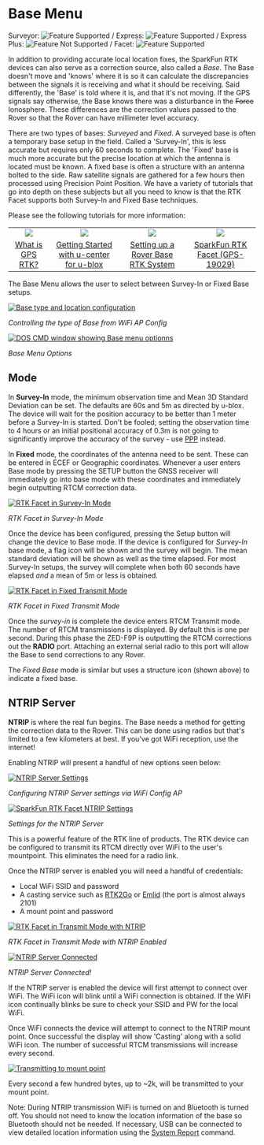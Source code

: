 # Base Menu

Surveyor: ![Feature Supported](https://raw.githubusercontent.com/sparkfun/SparkFun_RTK_Firmware/main/docs/img/GreenDot.png) / Express: ![Feature Supported](https://raw.githubusercontent.com/sparkfun/SparkFun_RTK_Firmware/main/docs/img/GreenDot.png) / Express Plus: ![Feature Not Supported](https://raw.githubusercontent.com/sparkfun/SparkFun_RTK_Firmware/main/docs/img/RedDot.png) / Facet: ![Feature Supported](https://raw.githubusercontent.com/sparkfun/SparkFun_RTK_Firmware/main/docs/img/GreenDot.png)

In addition to providing accurate local location fixes, the SparkFun RTK devices can also serve as a correction source, also called a *Base*. The Base doesn't move and 'knows' where it is so it can calculate the discrepancies between the signals it is receiving and what it should be receiving. Said differently, the 'Base' is told where it is, and that it's not moving. If the GPS signals say otherwise, the Base knows there was a disturbance in the ~~Force~~ Ionosphere. These differences are the correction values passed to the Rover so that the Rover can have millimeter level accuracy.

There are two types of bases: *Surveyed* and *Fixed*. A surveyed base is often a temporary base setup in the field. Called a 'Survey-In', this is less accurate but requires only 60 seconds to complete. The 'Fixed' base is much more accurate but the precise location at which the antenna is located must be known. A fixed base is often a structure with an antenna bolted to the side. Raw satellite signals are gathered for a few hours then processed using Precision Point Position. We have a variety of tutorials that go into depth on these subjects but all you need to know is that the RTK Facet supports both Survey-In and Fixed Base techniques.

Please see the following tutorials for more information:

<table class="table table-hover table-striped table-bordered">
  <tr align="center">
   <td><a href="https://learn.sparkfun.com/tutorials/what-is-gps-rtk"><img src="https://cdn.sparkfun.com/c/178-100/assets/learn_tutorials/8/1/3/Location-Wandering-GPS-combined.jpg"></a></td>
   <td><a href="https://learn.sparkfun.com/tutorials/getting-started-with-u-center-for-u-blox"><img src="https://cdn.sparkfun.com/c/178-100/assets/learn_tutorials/8/1/5/u-center.jpg"></a></td>
   <td><a href="https://learn.sparkfun.com/tutorials/setting-up-a-rover-base-rtk-system"><img src="https://cdn.sparkfun.com/c/178-100/assets/learn_tutorials/1/3/6/2/GNSS_RTK_DIY_Surveying_Tutorial.jpg"></a></td>
   <td><a href="https://learn.sparkfun.com/tutorials/how-to-build-a-diy-gnss-reference-station"><img src="https://cdn.sparkfun.com/c/178-100/assets/learn_tutorials/1/3/6/3/Roof_Enclosure.jpg"></a></td>
  </tr>
  <tr align="center">
    <td><a href="https://learn.sparkfun.com/tutorials/what-is-gps-rtk">What is GPS RTK?</a></td>
    <td><a href="https://learn.sparkfun.com/tutorials/getting-started-with-u-center-for-u-blox">Getting Started with u-center for u-blox</a></td>
    <td><a href="https://learn.sparkfun.com/tutorials/setting-up-a-rover-base-rtk-system">Setting up a Rover Base RTK System</a></td>
    <td><a href="https://learn.sparkfun.com/tutorials/how-to-build-a-diy-gnss-reference-station">SparkFun RTK Facet (GPS-19029)</a></td>
  </tr>
</table>


The Base Menu allows the user to select between Survey-In or Fixed Base setups.

[![Base type and location configuration](https://cdn.sparkfun.com/r/600-600/assets/learn_tutorials/1/4/6/3/RTK_Surveyor_-_WiFi_Config_-_Base_Config1.jpg)](https://cdn.sparkfun.com/assets/learn_tutorials/1/4/6/3/RTK_Surveyor_-_WiFi_Config_-_Base_Config1.jpg)

*Controlling the type of Base from WiFi AP Config*

[![DOS CMD window showing Base menu optionns](https://cdn.sparkfun.com/assets/learn_tutorials/1/8/5/7/SparkFun_RTK_Express_-_Base_Menu.jpg)](https://cdn.sparkfun.com/assets/learn_tutorials/1/8/5/7/SparkFun_RTK_Express_-_Base_Menu.jpg)

*Base Menu Options*

## Mode

In **Survey-In** mode, the minimum observation time and Mean 3D Standard Deviation can be set. The defaults are 60s and 5m as directed by u-blox. The device will wait for the position accuracy to be better than 1 meter before a Survey-In is started. Don't be fooled; setting the observation time to 4 hours or an initial positional accuracy of 0.3m is not going to significantly improve the accuracy of the survey - use [PPP](https://learn.sparkfun.com/tutorials/how-to-build-a-diy-gnss-reference-station#gather-raw-gnss-data) instead.

In **Fixed** mode, the coordinates of the antenna need to be sent. These can be entered in ECEF or Geographic coordinates. Whenever a user enters Base mode by pressing the SETUP button the GNSS receiver will immediately go into base mode with these coordinates and immediately begin outputting RTCM correction data.

[![RTK Facet in Survey-In Mode](https://cdn.sparkfun.com/assets/learn_tutorials/1/8/5/7/SparkFun_RTK_Express_-_Display_-_Survey-In.jpg)](https://cdn.sparkfun.com/assets/learn_tutorials/1/8/5/7/SparkFun_RTK_Express_-_Display_-_Survey-In.jpg)

*RTK Facet in Survey-In Mode*

Once the device has been configured, pressing the Setup button will change the device to Base mode. If the device is configured for *Survey-In* base mode, a flag icon will be shown and the survey will begin. The mean standard deviation will be shown as well as the time elapsed. For most Survey-In setups, the survey will complete when both 60 seconds have elapsed *and* a mean of 5m or less is obtained.

[![RTK Facet in Fixed Transmit Mode](https://cdn.sparkfun.com/assets/learn_tutorials/1/8/5/7/SparkFun_RTK_Express_-_Display_-_FixedBase-Xmitting.jpg)](https://cdn.sparkfun.com/assets/learn_tutorials/1/8/5/7/SparkFun_RTK_Express_-_Display_-_FixedBase-Xmitting.jpg)

*RTK Facet in Fixed Transmit Mode*

Once the *survey-in* is complete the device enters RTCM Transmit mode. The number of RTCM transmissions is displayed. By default this is one per second. During this phase the ZED-F9P is outputting the RTCM corrections out the **RADIO** port. Attaching an external serial radio to this port will allow the Base to send corrections to any Rover.

The *Fixed Base* mode is similar but uses a structure icon (shown above) to indicate a fixed base.

## NTRIP Server

**NTRIP** is where the real fun begins. The Base needs a method for getting the correction data to the Rover. This can be done using radios but that's limited to a few kilometers at best. If you've got WiFi reception, use the internet! 

Enabling NTRIP will present a handful of new options seen below:

[![NTRIP Server Settings](https://cdn.sparkfun.com/assets/learn_tutorials/1/4/6/3/RTK_Surveyor_-_WiFi_Config_-_Base_Config2.jpg)](https://cdn.sparkfun.com/assets/learn_tutorials/1/4/6/3/RTK_Surveyor_-_WiFi_Config_-_Base_Config2.jpg)

*Configuring NTRIP Server settings via WiFi Config AP*

[![SparkFun RTK Facet NTRIP Settings](https://cdn.sparkfun.com/assets/learn_tutorials/1/8/5/7/SparkFun_RTK_Express_-_Base_Menu_-_Fixed_NTRIP.jpg)](https://cdn.sparkfun.com/assets/learn_tutorials/1/8/5/7/SparkFun_RTK_Express_-_Base_Menu_-_Fixed_NTRIP.jpg)

*Settings for the NTRIP Server*

This is a powerful feature of the RTK line of products. The RTK device can be configured to transmit its RTCM directly over WiFi to the user's mountpoint. This eliminates the need for a radio link.

Once the NTRIP server is enabled you will need a handful of credentials:

* Local WiFi SSID and password
* A casting service such as [RTK2Go](http://www.rtk2go.com) or [Emlid](http://caster.emlid.com) (the port is almost always 2101)
* A mount point and password

[![RTK Facet in Transmit Mode with NTRIP](https://cdn.sparkfun.com/assets/learn_tutorials/1/8/5/7/SparkFun_RTK_Express_-_Display_-_FixedBase-Casting.jpg)](https://cdn.sparkfun.com/assets/learn_tutorials/1/8/5/7/SparkFun_RTK_Express_-_Display_-_FixedBase-Casting.jpg)

*RTK Facet in Transmit Mode with NTRIP Enabled*

[![NTRIP Server Connected](https://cdn.sparkfun.com/assets/learn_tutorials/1/4/6/3/RTK_Surveyor_-_Device_Configuration_-_NTRIP_Server_Broadcasting_v11.jpg)](https://cdn.sparkfun.com/assets/learn_tutorials/1/4/6/3/RTK_Surveyor_-_Device_Configuration_-_NTRIP_Server_Broadcasting_v11.jpg)

*NTRIP Server Connected!*

If the NTRIP server is enabled the device will first attempt to connect over WiFi. The WiFi icon will blink until a WiFi connection is obtained. If the WiFi icon continually blinks be sure to check your SSID and PW for the local WiFi.

Once WiFi connects the device will attempt to connect to the NTRIP mount point. Once successful the display will show 'Casting' along with a solid WiFi icon. The number of successful RTCM transmissions will increase every second.

[![Transmitting to mount point](https://cdn.sparkfun.com/assets/learn_tutorials/1/4/6/3/RTK_Surveyor_-_Device_Configuration_-_NTRIP_Server_Broadcasting_Bytes_v11.jpg)](https://cdn.sparkfun.com/assets/learn_tutorials/1/4/6/3/RTK_Surveyor_-_Device_Configuration_-_NTRIP_Server_Broadcasting_Bytes_v11.jpg)

Every second a few hundred bytes, up to ~2k, will be transmitted to your mount point.

Note: During NTRIP transmission WiFi is turned on and Bluetooth is turned off. You should not need to know the location information of the base so Bluetooth should not be needed. If necessary, USB can be connected to view detailed location information using the [System Report](https://sparkfun.github.io/SparkFun_RTK_Firmware/system_status_reporting/) command.